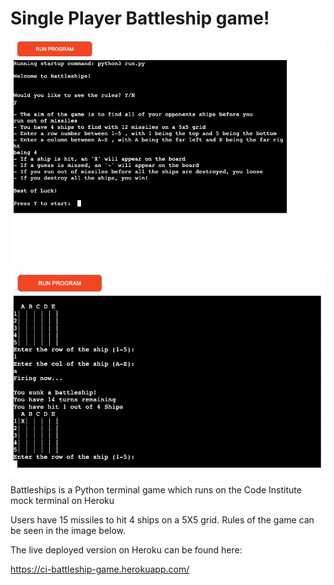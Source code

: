 # Single Player Battleship game!

![Battleship Intro](/images/Battleship%20intro.png)
![Battleship Gameplay](/images/Battleship%20game.png)

Battleships is a Python terminal game which runs on the Code Institute mock terminal on Heroku

Users have 15 missiles to hit 4 ships on a 5X5 grid. Rules of the game can be seen in the image below.

The live deployed version on Heroku can be found here:

https://ci-battleship-game.herokuapp.com/
